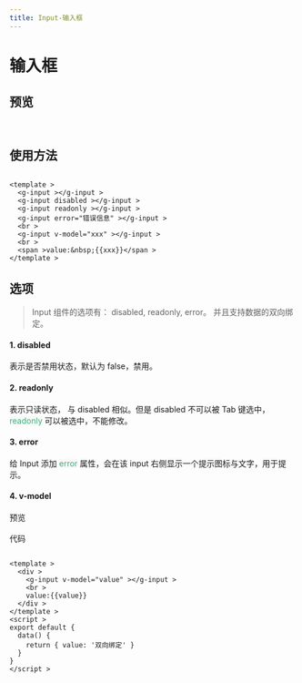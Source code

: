 ```yaml
---
title: Input-输入框
---
```


# 输入框

## 预览

&nbsp;
<ClientOnly>
<input-demo></input-demo>
</ClientOnly>

## 使用方法

```vue

<template >
  <g-input ></g-input >
  <g-input disabled ></g-input >
  <g-input readonly ></g-input >
  <g-input error="错误信息" ></g-input >
  <br >
  <g-input v-model="xxx" ></g-input >
  <br >
  <span >value:&nbsp;{{xxx}}</span >
</template >
```

## 选项

> Input 组件的选项有： disabled, readonly, error。 并且支持数据的双向绑定。

#### 1. disabled

表示是否禁用状态，默认为 false，禁用。

#### 2. readonly

表示只读状态， 与 disabled 相似。但是 disabled 不可以被 Tab 键选中，<span style='color:#3eaf7c;background-color:#F8F8F8'>readonly</span>
可以被选中，不能修改。

#### 3. error

给 Input 添加 <span style='color:#3eaf7c;background-color:#F8F8F8'>error</span> 属性，会在该 input 右侧显示一个提示图标与文字，用于提示。

#### 4. v-model

预览  
<ClientOnly>
<v-model-demo></v-model-demo>  
</ClientOnly>
代码

```vue

<template >
  <div >
    <g-input v-model="value" ></g-input >
    <br >
    value:{{value}}
  </div >
</template >
<script >
export default {
  data() {
    return { value: '双向绑定' }
  }
}
</script >
```